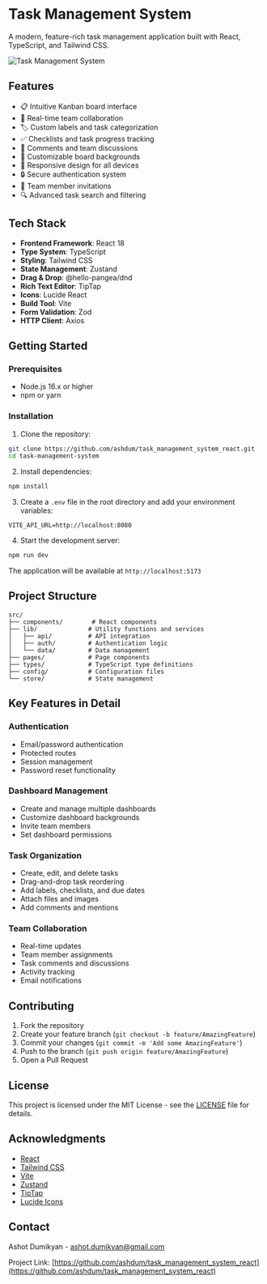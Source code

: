 # Task Management System

A modern, feature-rich task management application built with React, TypeScript, and Tailwind CSS.

![Task Management System](https://images.unsplash.com/photo-1557683311-eac922347aa1?w=1200&q=80)

## Features

- 📋 Intuitive Kanban board interface
- 👥 Real-time team collaboration
- 🏷️ Custom labels and task categorization
- ✅ Checklists and task progress tracking
- 💬 Comments and team discussions
- 🎨 Customizable board backgrounds
- 📱 Responsive design for all devices
- 🔒 Secure authentication system
- 🤝 Team member invitations
- 🔍 Advanced task search and filtering

## Tech Stack

- **Frontend Framework**: React 18
- **Type System**: TypeScript
- **Styling**: Tailwind CSS
- **State Management**: Zustand
- **Drag & Drop**: @hello-pangea/dnd
- **Rich Text Editor**: TipTap
- **Icons**: Lucide React
- **Build Tool**: Vite
- **Form Validation**: Zod
- **HTTP Client**: Axios

## Getting Started

### Prerequisites

- Node.js 16.x or higher
- npm or yarn

### Installation

1. Clone the repository:
```bash
git clone https://github.com/ashdum/task_management_system_react.git
cd task-management-system
```

2. Install dependencies:
```bash
npm install
```

3. Create a `.env` file in the root directory and add your environment variables:
```env
VITE_API_URL=http://localhost:8080
```

4. Start the development server:
```bash
npm run dev
```

The application will be available at `http://localhost:5173`

## Project Structure

```
src/
├── components/        # React components
├── lib/              # Utility functions and services
│   ├── api/          # API integration
│   ├── auth/         # Authentication logic
│   └── data/         # Data management
├── pages/            # Page components
├── types/            # TypeScript type definitions
├── config/           # Configuration files
└── store/            # State management
```

## Key Features in Detail

### Authentication

- Email/password authentication
- Protected routes
- Session management
- Password reset functionality

### Dashboard Management

- Create and manage multiple dashboards
- Customize dashboard backgrounds
- Invite team members
- Set dashboard permissions

### Task Organization

- Create, edit, and delete tasks
- Drag-and-drop task reordering
- Add labels, checklists, and due dates
- Attach files and images
- Add comments and mentions

### Team Collaboration

- Real-time updates
- Team member assignments
- Task comments and discussions
- Activity tracking
- Email notifications

## Contributing

1. Fork the repository
2. Create your feature branch (`git checkout -b feature/AmazingFeature`)
3. Commit your changes (`git commit -m 'Add some AmazingFeature'`)
4. Push to the branch (`git push origin feature/AmazingFeature`)
5. Open a Pull Request

## License

This project is licensed under the MIT License - see the [LICENSE](LICENSE) file for details.

## Acknowledgments

- [React](https://reactjs.org/)
- [Tailwind CSS](https://tailwindcss.com/)
- [Vite](https://vitejs.dev/)
- [Zustand](https://github.com/pmndrs/zustand)
- [TipTap](https://tiptap.dev/)
- [Lucide Icons](https://lucide.dev/)

## Contact

Ashot Dumikyan - ashot.dumikyan@gmail.com

Project Link: [https://github.com/ashdum/task_management_system_react](https://github.com/ashdum/task_management_system_react)

